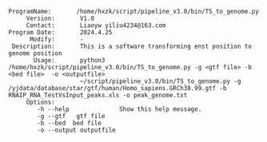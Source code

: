     ProgramName:       /home/hxzk/script/pipeline_v3.0/bin/TS_to_genome.py
         Version:       V1.0
         Contact:       Liaoyw yiliu4234@163.com
    Program Date:       2024.4.25
          Modify:       -
     Description:       This is a software transforming enst position to genome position
           Usage:       python3 /home/hxzk/script/pipeline_v3.0/bin/TS_to_genome.py -g <gtf file> -b <bed file>  -o <outputfile>
                        ~/script/pipeline_v3.0/bin/TS_to_genome.py -g /yjdata/database/star/gtf/human/Homo_sapiens.GRCh38.99.gtf -b RNAIP_RNA_TestVsInput_peaks.xls -o peak_genome.txt
         Options:
            -h --help              Show this help message.
            -g --gtf   gtf file
            -b --bed  bed file
            -o --output outputfile
